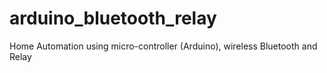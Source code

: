 # arduino_bluetooth_relay
Home Automation using micro-controller (Arduino), wireless Bluetooth and Relay 
